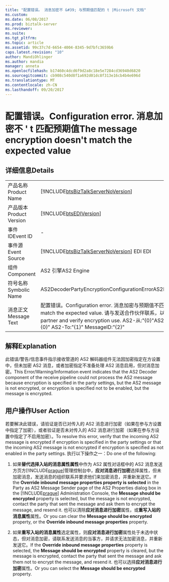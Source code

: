 ```yaml
---
title: "配置错误。 消息加密不 &#39; 与预期值匹配的 t |Microsoft 文档"
ms.custom: 
ms.date: 06/08/2017
ms.prod: biztalk-server
ms.reviewer: 
ms.suite: 
ms.tgt_pltfrm: 
ms.topic: article
ms.assetid: 99c37c7d-6654-4004-8345-9d7bfc3659b6
caps.latest.revision: "10"
author: MandiOhlinger
ms.author: mandia
manager: anneta
ms.openlocfilehash: b17460c4dcd6f9d2a8c18e5e7284cd36940d6820
ms.sourcegitcommit: cb908c540d8f1a692d01dc8f313e16cb4b4e696d
ms.translationtype: MT
ms.contentlocale: zh-CN
ms.lasthandoff: 09/20/2017
---
```

# <a name="configuration-error-the-message-encryption-doesn39t-match-the-expected-value"></a><span data-ttu-id="71068-103">配置错误。</span><span class="sxs-lookup"><span data-stu-id="71068-103">Configuration error.</span></span> <span data-ttu-id="71068-104">消息加密不 &#39; t 匹配预期值</span><span class="sxs-lookup"><span data-stu-id="71068-104">The message encryption doesn&#39;t match the expected value</span></span>
## <a name="details"></a><span data-ttu-id="71068-105">详细信息</span><span class="sxs-lookup"><span data-stu-id="71068-105">Details</span></span>  
  
|||  
|-|-|  
|<span data-ttu-id="71068-106">产品名称</span><span class="sxs-lookup"><span data-stu-id="71068-106">Product Name</span></span>|[!INCLUDE[btsBizTalkServerNoVersion](../includes/btsbiztalkservernoversion-md.md)]|  
|<span data-ttu-id="71068-107">产品版本</span><span class="sxs-lookup"><span data-stu-id="71068-107">Product Version</span></span>|[!INCLUDE[btsEDIVersion](../includes/btsediversion-md.md)]|  
|<span data-ttu-id="71068-108">事件 ID</span><span class="sxs-lookup"><span data-stu-id="71068-108">Event ID</span></span>|-|  
|<span data-ttu-id="71068-109">事件源</span><span class="sxs-lookup"><span data-stu-id="71068-109">Event Source</span></span>|[!INCLUDE[btsBizTalkServerNoVersion](../includes/btsbiztalkservernoversion-md.md)]<span data-ttu-id="71068-110"> EDI</span><span class="sxs-lookup"><span data-stu-id="71068-110"> EDI</span></span>|  
|<span data-ttu-id="71068-111">组件</span><span class="sxs-lookup"><span data-stu-id="71068-111">Component</span></span>|<span data-ttu-id="71068-112">AS2 引擎</span><span class="sxs-lookup"><span data-stu-id="71068-112">AS2 Engine</span></span>|  
|<span data-ttu-id="71068-113">符号名称</span><span class="sxs-lookup"><span data-stu-id="71068-113">Symbolic Name</span></span>|<span data-ttu-id="71068-114">AS2DecoderPartyEncryptionConfigurationError</span><span class="sxs-lookup"><span data-stu-id="71068-114">AS2DecoderPartyEncryptionConfigurationError</span></span>|  
|<span data-ttu-id="71068-115">消息正文</span><span class="sxs-lookup"><span data-stu-id="71068-115">Message Text</span></span>|<span data-ttu-id="71068-116">配置错误。</span><span class="sxs-lookup"><span data-stu-id="71068-116">Configuration error.</span></span> <span data-ttu-id="71068-117">消息加密与预期值不匹配。</span><span class="sxs-lookup"><span data-stu-id="71068-117">The message encryption doesn't match the expected value.</span></span> <span data-ttu-id="71068-118">请与发送合作伙伴联系，以验证加密使用情况。</span><span class="sxs-lookup"><span data-stu-id="71068-118">Contact the sending partner and verify encryption use.</span></span> <span data-ttu-id="71068-119">AS2-从:"{0}"AS2-到:"\ {1 \}"MessageID:"\ {2 \}"</span><span class="sxs-lookup"><span data-stu-id="71068-119">AS2-From:"{0}" AS2-To:"{1}" MessageID:"{2}"</span></span>|  
  
## <a name="explanation"></a><span data-ttu-id="71068-120">解释</span><span class="sxs-lookup"><span data-stu-id="71068-120">Explanation</span></span>  
 <span data-ttu-id="71068-121">此错误/警告/信息事件指示接收管道的 AS2 解码器组件无法因加密指定在方设置中，但未加密 AS2 消息，或者加密指定不准备处理 AS2 消息启用，但对消息加密。</span><span class="sxs-lookup"><span data-stu-id="71068-121">This Error/Warning/Information event indicates that the AS2 Decoder component of the receive pipeline could not process the AS2 message because encryption is specified in the party settings, but the AS2 message is not encrypted, or encryption is specified not to be enabled, but the message is encrypted.</span></span>  
  
## <a name="user-action"></a><span data-ttu-id="71068-122">用户操作</span><span class="sxs-lookup"><span data-stu-id="71068-122">User Action</span></span>  
 <span data-ttu-id="71068-123">若要解决此错误，请验证是否已对传入的 AS2 消息进行加密（如果在参与方设置中指定了加密），或者验证是否未对传入的 AS2 消息进行加密（如果在参与方设置中指定了不启用加密）。</span><span class="sxs-lookup"><span data-stu-id="71068-123">To resolve this error, verify that the incoming AS2 message is encrypted if encryption is specified in the party settings or that the incoming AS2 message is not encrypted if encryption is specified as not enabled in the party settings.</span></span> <span data-ttu-id="71068-124">执行以下操作之一：</span><span class="sxs-lookup"><span data-stu-id="71068-124">Do one of the following:</span></span>  
  
1.  <span data-ttu-id="71068-125">如果**替代选择入站的消息属性属性**中作为 AS2 属性对话框中的 AS2 消息发送方页方[!INCLUDE[prague](../includes/prague-md.md)]管理控制台中，**应对消息进行加密**选择属性，但未加密消息，发送消息的组织联系并要求他们来加密消息，并重新发送它。</span><span class="sxs-lookup"><span data-stu-id="71068-125">If the **Override inbound message properties property is selected** in the Party as AS2 Message Sender page of the AS2 Properties dialog box in the [!INCLUDE[prague](../includes/prague-md.md)] Administration Console, the **Message should be encrypted** property is selected, but the message is not encrypted, contact the party that sent the message and ask them to encrypt the message, and resend it.</span></span> <span data-ttu-id="71068-126">也可以清除**应对消息进行加密**属性，或**重写入站的消息属性**属性。</span><span class="sxs-lookup"><span data-stu-id="71068-126">Or you can clear the **Message should be encrypted** property, or the **Override inbound message properties** property.</span></span>  
  
2.  <span data-ttu-id="71068-127">如果**重写入站的消息属性**选定属性，则**应对消息进行加密**属性处于未选中状态，但对消息加密，请联系发送消息的当事方，并请求无法加密消息，并重新发送它。</span><span class="sxs-lookup"><span data-stu-id="71068-127">If the **Override inbound message properties** property is selected, the **Message should be encrypted** property is cleared, but the message is encrypted, contact the party that sent the message and ask them not to encrypt the message, and resend it.</span></span> <span data-ttu-id="71068-128">也可以选择**应对消息进行加密**属性。</span><span class="sxs-lookup"><span data-stu-id="71068-128">Or you can select the **Message should be encrypted** property.</span></span>